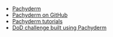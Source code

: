 - [Pachyderm](http://pachyderm.io/)
- [Pachyderm on GitHub](https://github.com/pachyderm/pachyderm)
- [Pachyderm tutorials](https://pachyderm.readthedocs.io/en/latest/examples/README.html)
- [DoD challenge built using Pachyderm](http://xviewdataset.org/)
